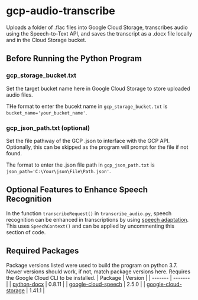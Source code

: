 # gcp-audio-transcribe
Uploads a folder of .flac files into Google Cloud Storage, transcribes audio using the Speech-to-Text API, and saves the transcript as a .docx file locally and in the Cloud Storage bucket.

## Before Running the Python Program
### gcp_storage_bucket.txt
Set the target bucket name here in Google Cloud Storage to store uploaded audio files.

THe format to enter the bucekt name in `gcp_storage_bucket.txt` is `bucket_name='your_bucket_name'`.

### gcp_json_path.txt (optional)
Set the file pathway of the GCP .json to interface with the GCP API. Optionally, this can be skipped as the program will prompt for the file if not found.

The format to enter the .json file path in `gcp_json_path.txt` is `json_path='C:\Your\json\File\Path.json'`.

## Optional Features to Enhance Speech Recognition
In the function `transcribeRequest()` in `transcribe_audio.py`, speech recognition can be enhanced in transcriptions by using [speech adaptation][speech-adapt]. This uses `SpeechContext()` and can be applied by uncommenting this section of code. 

## Required Packages
Package versions listed were used to build the program on python 3.7. Newer versions should work, if not, match package versions here. Requires the Google Cloud CLI to be installed.
| Package | Version |
| ------- | ------- |
| [python-docx][pyDocx] | 0.8.11 |
| [google-cloud-speech][gcp-speech] | 2.5.0 |
| [google-cloud-storage][gcp-storage] | 1.41.1 |

  [pyDocx]: <https://python-docx.readthedocs.io/en/latest/>
  [gcp-speech]: <https://github.com/googleapis/python-speech>
  [gcp-storage]: <https://github.com/googleapis/python-storage>
  [speech-adapt]: <https://cloud.google.com/speech-to-text/docs/context-strength>
